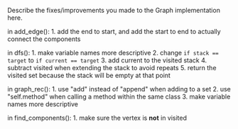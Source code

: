 Describe the fixes/improvements you made to the Graph implementation here.

in add_edge():
    1. add the end to start, and add the start to end to actually connect the components

in dfs():
    1. make variable names more descriptive
    2. change `if stack == target` to `if current == target`
    3. add current to the visited stack
    4. subtract visited when extending the stack to avoid repeats
    5. return the visited set because the stack will be empty at that point

in graph_rec():
    1. use "add" instead of "append" when adding to a set
    2. use "self.method" when calling a method within the same class
    3. make variable names more descriptive

in find_components():
    1. make sure the vertex is **not** in visited

